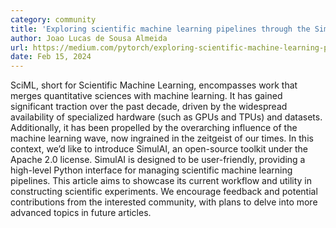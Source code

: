 ```yaml
---
category: community
title: 'Exploring scientific machine learning pipelines through the SimulAI toolkit'
author: Joao Lucas de Sousa Almeida
url: https://medium.com/pytorch/exploring-scientific-machine-learning-pipelines-through-the-simulai-toolkit-9fda42d6c6a0
date: Feb 15, 2024
---
```


SciML, short for Scientific Machine Learning, encompasses work that merges quantitative sciences with machine learning. It has gained significant traction over the past decade, driven by the widespread availability of specialized hardware (such as GPUs and TPUs) and datasets. Additionally, it has been propelled by the overarching influence of the machine learning wave, now ingrained in the zeitgeist of our times. In this context, we’d like to introduce SimulAI, an open-source toolkit under the Apache 2.0 license. SimulAI is designed to be user-friendly, providing a high-level Python interface for managing scientific machine learning pipelines. This article aims to showcase its current workflow and utility in constructing scientific experiments. We encourage feedback and potential contributions from the interested community, with plans to delve into more advanced topics in future articles.